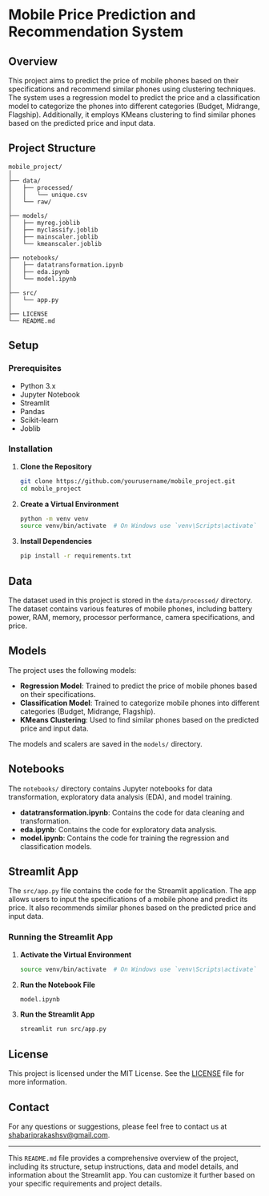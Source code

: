 
# Mobile Price Prediction and Recommendation System

## Overview
This project aims to predict the price of mobile phones based on their specifications and recommend similar phones using clustering techniques. The system uses a regression model to predict the price and a classification model to categorize the phones into different categories (Budget, Midrange, Flagship). Additionally, it employs KMeans clustering to find similar phones based on the predicted price and input data.


## Project Structure
```
mobile_project/
│
├── data/
│   ├── processed/
│   │   └── unique.csv
│   └── raw/
│
├── models/
│   ├── myreg.joblib
│   ├── myclassify.joblib
│   ├── mainscaler.joblib
│   └── kmeanscaler.joblib
│
├── notebooks/
│   ├── datatransformation.ipynb
│   ├── eda.ipynb
│   └── model.ipynb
│
├── src/
│   └── app.py
│
├── LICENSE
└── README.md
```

## Setup

### Prerequisites
- Python 3.x
- Jupyter Notebook
- Streamlit
- Pandas
- Scikit-learn
- Joblib

### Installation
1. **Clone the Repository**
   ```bash
   git clone https://github.com/yourusername/mobile_project.git
   cd mobile_project
   ```

2. **Create a Virtual Environment**
   ```bash
   python -m venv venv
   source venv/bin/activate  # On Windows use `venv\Scripts\activate`
   ```

3. **Install Dependencies**
   ```bash
   pip install -r requirements.txt
   ```

## Data
The dataset used in this project is stored in the `data/processed/` directory. The dataset contains various features of mobile phones, including battery power, RAM, memory, processor performance, camera specifications, and price.

## Models
The project uses the following models:
- **Regression Model**: Trained to predict the price of mobile phones based on their specifications.
- **Classification Model**: Trained to categorize mobile phones into different categories (Budget, Midrange, Flagship).
- **KMeans Clustering**: Used to find similar phones based on the predicted price and input data.

The models and scalers are saved in the `models/` directory.

## Notebooks
The `notebooks/` directory contains Jupyter notebooks for data transformation, exploratory data analysis (EDA), and model training.

- **datatransformation.ipynb**: Contains the code for data cleaning and transformation.
- **eda.ipynb**: Contains the code for exploratory data analysis.
- **model.ipynb**: Contains the code for training the regression and classification models.

## Streamlit App
The `src/app.py` file contains the code for the Streamlit application. The app allows users to input the specifications of a mobile phone and predict its price. It also recommends similar phones based on the predicted price and input data.

### Running the Streamlit App
1. **Activate the Virtual Environment**
   ```bash
   source venv/bin/activate  # On Windows use `venv\Scripts\activate`
   ```
2. **Run the Notebook File**

     ```bash
   model.ipynb
   ```

2. **Run the Streamlit App**
   ```bash
   streamlit run src/app.py
   ```

## License
This project is licensed under the MIT License. See the [LICENSE](LICENSE) file for more information.


## Contact
For any questions or suggestions, please feel free to contact us at [shabariprakashsv@gmail.com](mailto:shabariprakashsv@gmail.com).

---

This `README.md` file provides a comprehensive overview of the project, including its structure, setup instructions, data and model details, and information about the Streamlit app. You can customize it further based on your specific requirements and project details.